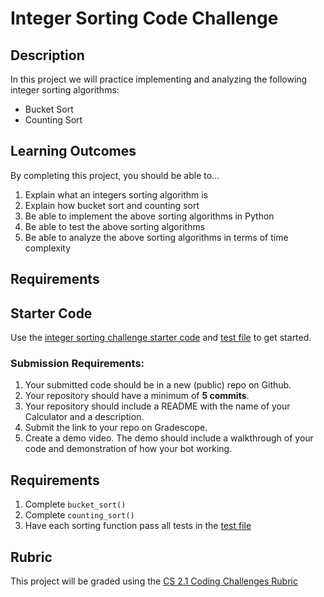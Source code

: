 # Integer Sorting Code Challenge

## Description
In this project we will practice implementing and analyzing the following integer sorting algorithms:
- Bucket Sort
- Counting Sort

## Learning Outcomes
By completing this project, you should be able to…

1. Explain what an integers sorting algorithm is
1. Explain how bucket sort and counting sort
1. Be able to implement the above sorting algorithms in Python
1. Be able to test the above sorting algorithms
1. Be able to analyze the above sorting algorithms in terms of time complexity

## Requirements

## Starter Code

Use the [integer sorting challenge starter code](https://github.com/Tech-at-DU/CS-2.1-Trees-Sorting/blob/master/Code/sorting_integer.py) and [test file](https://github.com/Tech-at-DU/CS-2.1-Trees-Sorting/blob/master/Code/sorting_test.py) to get started.

### Submission Requirements:
1. Your submitted code should be in a new (public) repo on Github.
1. Your repository should have a minimum of **5 commits**.
1. Your repository should include a README with the name of your Calculator and a description.
1. Submit the link to your repo on Gradescope.
1. Create a demo video. The demo should include a walkthrough of your code and demonstration of how your bot working.

## Requirements
1. Complete `bucket_sort()`
1. Complete `counting_sort()`
1. Have each sorting function pass all tests in the [test file](https://github.com/Tech-at-DU/CS-2.1-Trees-Sorting/blob/master/Code/sorting_test.py)

## Rubric
This project will be graded using the [CS 2.1 Coding Challenges Rubric](https://docs.google.com/document/d/1WZByGjbjZdXvdjUylzVywV-ndlQxM8NCoIlxlgaB3vQ/edit?usp=sharing)

